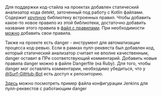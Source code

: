 Для поддержки код-стайла на проектах добавлен статический анализатор кода detekt, заточенный под работу с Kotlin файлами. 
Содержит [крупную](https://detekt.github.io/detekt/) библиотеку встроенных правил. Чтобы добавить какое-то новое правило из этой библиотеки, достаточно добавить название этого правила в [файл с правилами](./lint/detekt.yml). При необходимости [можно](https://detekt.github.io/detekt/extensions.html) добавить свои правила.

Также на проекте есть danger - инструмент для автоматизации процесса код-ревью. Если в рамках пулл-реквеста был добавлен код, который статический анализатор считает не вполне качественным, danger оставит в ПРе соответствующий комментарий. Добавить новые правила danger можно в файле Dangerfile (на Ruby).
Для того, чтобы danger мог оставлять комментарии, необходимо убедиться, что у [@Surf-GitHub-Bot](https://github.com/Surf-GitHub-Bot) есть доступ к репозиторию.

[Здесь](./ExampleJenkinsfilePullRequestJob.groovy) можно посмотреть пример файла конфигурации Jenkins для пулл-реквестов с работающим danger
